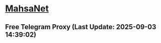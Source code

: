 
# [MahsaNet](https://t.me/mahsa_net)
## Free Telegram Proxy (Last Update: 2025-09-03 14:39:02)

    